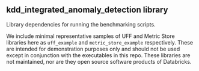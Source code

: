 ## kdd_integrated_anomaly_detection library

Library dependencies for running the benchmarking scripts.

We include minimal representative samples of UFF and Metric Store libraries here as `uff_example` and `metric_store_example` respectively.
These are intended for demonstration purposes only and should not be used except in conjunction with the executables in this repo.
These libraries are not maintained, nor are they open source software products of Databricks.
